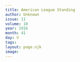 ```yaml
---
title: American League Standing
author: Unknown
issue: 11
volume: 10
year: 1916
month: 41
day: V
tags:
layout: page.njk
image:
---
```





